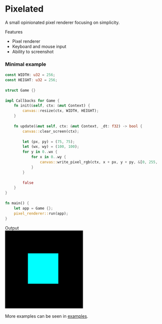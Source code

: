 # Pixelated

A small opinionated pixel renderer focusing on simplicity.

Features

- Pixel renderer
- Keyboard and mouse input
- Ability to screenshot

### Minimal example

```rust
const WIDTH: u32 = 256;
const HEIGHT: u32 = 256;

struct Game {}

impl Callbacks for Game {
    fn init(&self, ctx: &mut Context) {
        canvas::resize(ctx, WIDTH, HEIGHT);
    }

    fn update(&mut self, ctx: &mut Context, _dt: f32) -> bool {
        canvas::clear_screen(ctx);

        let (px, py) = (75, 75);
        let (wx, wy) = (100, 100);
        for y in 0..wx {
            for x in 0..wy {
                canvas::write_pixel_rgb(ctx, x + px, y + py, &[0, 255, 255]);
            }
        }

        false
    }
}

fn main() {
    let app = Game {};
    pixel_renderer::run(app);
}
```

Output  
![Example](./examples/outputs/minimal.png)

More examples can be seen in [examples](https://github.com/stofffe/pixelated/tree/main/examples).
